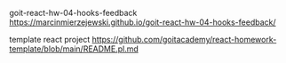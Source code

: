 goit-react-hw-04-hooks-feedback https://marcinmierzejewski.github.io/goit-react-hw-04-hooks-feedback/


template react project https://github.com/goitacademy/react-homework-template/blob/main/README.pl.md
